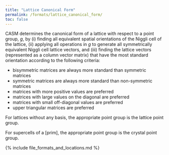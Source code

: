 ```yaml
---
title: "Lattice Canonical Form"
permalink: /formats/lattice_canonical_form/
toc: false
---
```


CASM determines the canonical form of a lattice with respect to a point group, $g$, by (i) finding all equivalent spatial orientations of the Niggli cell of the lattice, (ii) applying all operations in $g$ to generate all symmetrically equivalent Niggli cell lattice vectors, and (iii) finding the lattice vectors (represented as a column vector matrix) that have the most standard orientation according to the following criteria:
  - bisymmetric matrices are always more standard than symmetric matrices
  - symmetric matrices are always more standard than non-symmetric matrices
  - matrices with more positive values are preferred
  - matrices with large values on the diagonal are preferred
  - matrices with small off-diagonal values are preferred
  - upper triangular matrices are preferred

For lattices without any basis, the appropriate point group is the lattice point group.

For supercells of a [prim], the appropriate point group is the crystal point group.

{% include file_formats_and_locations.md %}
